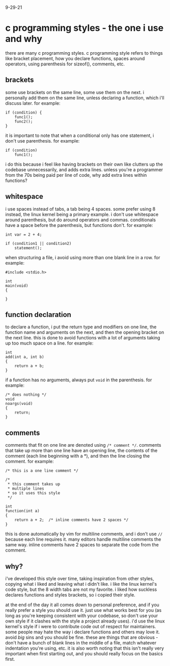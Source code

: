 9-29-21

# c programming styles - the one i use and why

there are many c programming styles. c programming style
refers to things like bracket placement, how you declare functions,
spaces around operators, using parenthesis for sizeof(), comments, etc.

## brackets
some use brackets on the same line, some use them on the next.
i personally add them on the same line, unless declaring a function,
which i'll discuss later. for example:

    if (condition) {
        func1();
        func2();
    }

it is important to note that when a conditional only has one statement,
i don't use parenthesis. for example:

    if (condition)
        func1();

i do this because i feel like having brackets on their own like
clutters up the codebase unnecessarily, and adds extra lines.
unless you're a programmer from the 70s being paid per line of code,
why add extra lines within functions?

## whitespace

i use spaces instead of tabs, a tab being 4 spaces. some prefer
using 8 instead, the linux kernel being a primary example. i
don't use whitespace around parenthesis, but do around operators
and commas. conditionals have a space before the parenthesis,
but functions don't. for example:

    int var = 2 + 4;

    if (condition1 || condition2)
        statement();

when structuring a file, i avoid using more than one blank
line in a row. for example:

    #include <stdio.h>

    int
    main(void)
    {
    
    }

## function declaration
to declare a function, i put the return type and modifiers
on one line, the function name and arguments on the next,
and then the opening bracket on the next line. this is
done to avoid functions with a lot of arguments taking
up too much space on a line. for example:

    int
    add(int a, int b)
    {
        return a + b;
    }

if a function has no arguments, always put `void`
in the parenthesis. for example:

    /* does nothing */
    void
    noargs(void)
    {
        return;
    }

## comments

comments that fit on one line are denoted using `/* comment */`.
comments that take up more than one line have an opening line, the contents
of the comment (each line beginning with a \*), and then the line closing
the comment. for example:

    /* this is a one line comment */
    
    /*
     * this comment takes up
     * multiple lines
     * so it uses this style
     */
    
    int
    function(int a)
    {
        return a + 2;  /* inline comments have 2 spaces */
    }

this is done automatically by vim for multiline comments,
and i don't use `//` because each line requires it.
many editors handle multiline comments the same way.
inline comments have 2 spaces to separate the code from the comment.

## why?
i've developed this style over time, taking inspiration
from other styles, copying what i liked and leaving what
i didn't like. i like the linux kernel's code style, but
the 8 width tabs are not my favorite. i liked how suckless
declares functions and styles brackets, so i copied their style.

at the end of the day it all comes down to personal preference,
and if you really prefer a style you should use it. just use what
works best for you (as long as you're keeping consistent with your
codebase, so don't use your own style if it clashes with the
style a project already uses). i'd use the linux kernel's style
if i were to contribute code out of respect for maintainers. some people may hate the way i declare functions and
others may love it. avoid *big* sins and you should be fine.
these are things that are obvious - don't have a bunch of blank lines
in the middle of a file, match whatever indentation you're using, etc.
it is also worth noting that this isn't really very important when 
first starting out, and you should really focus on the basics first.
